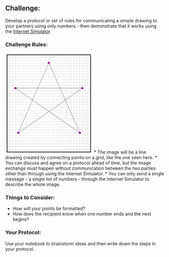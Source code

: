 [codestudio]: <https://studio.code.org/s/csp1-2019/stage/6/puzzle/1/>
[ag]: <https://docs.google.com/document/d/15HWLX_JNHkY6ADLSu4X_rD_GjPzQe3HCUGbPU6YGv_8/edit?usp=sharing>
[worksheet]: <https://docs.google.com/document/d/1-ZqixweMKw4yaYvjl4k4yF8aqFmYTpNx-Dmue1huuWY/edit?usp=sharing>
[video]: <>

## Challenge:

Develop a *protocol* or set of rules for communicating a simple drawing to your partners using only numbers - then demonstrate that it works using the [Internet Simulator][codestudio].

### Challenge Rules:
<img src="assets/1.06-example-image.PNG">
* The image will be a line drawing created by connecting points on a grid, like the one seen here.
* You can discuss and agree on a protocol ahead of time, but the image exchange must happen without communication between the two parties other than through using the Internet Simulator.
* You can only send a single message - a single list of numbers - through the Internet Simulator to describe the whole image.

### Things to Consider:
* How will your points be formatted?
* How does the recipient know when one number ends and the next begins?

### Your Protocol:

Use your notebook to brainstorm ideas and then write down the steps in your protocol.
